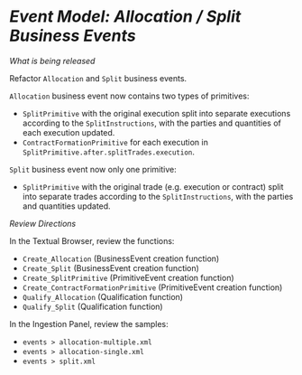 # *Event Model: Allocation / Split Business Events*

_What is being released_

Refactor `Allocation` and `Split` business events.

`Allocation` business event now contains two types of primitives:
- `SplitPrimitive` with the original execution split into separate executions according to the `SplitInstructions`, with the parties and quantities of each execution updated.
- `ContractFormationPrimitive` for each execution in `SplitPrimitive.after.splitTrades.execution`.

`Split` business event now only one primitive:
- `SplitPrimitive` with the original trade (e.g. execution or contract) split into separate trades according to the `SplitInstructions`, with the parties and quantities updated.

_Review Directions_

In the Textual Browser, review the functions:

- `Create_Allocation` (BusinessEvent creation function)
- `Create_Split` (BusinessEvent creation function)
- `Create_SplitPrimitive` (PrimitiveEvent creation function)
- `Create_ContractFormationPrimitive` (PrimitiveEvent creation function)
- `Qualify_Allocation` (Qualification function)
- `Qualify_Split` (Qualification function)

In the Ingestion Panel, review the samples:

- `events > allocation-multiple.xml`
- `events > allocation-single.xml`
- `events > split.xml`

